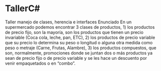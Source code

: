 # TallerC#
Taller manejo de clases, herencia e interfaces
Enunciado
En un supermercado podemos encontrar 3 clases de productos, 1) los productos de precio fijo, son la mayoría, son los productos que tienen un precio invariable (Coca cola, leche, pan, ETC), 2) los productos de precio variable que su precio lo determina su peso o longitud o alguna otra medida como peso o metraje (Carne, Frutas, Alambre), 3) los productos compuestos, que son, normalmente, promociones donde se juntan dos o más productos ya sean de precio fijo o de precio variable y se les hace un descuento por venir empaquetados o en “combo”.
